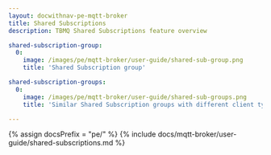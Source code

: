 ```yaml
---
layout: docwithnav-pe-mqtt-broker
title: Shared Subscriptions
description: TBMQ Shared Subscriptions feature overview

shared-subscription-group:
  0:
    image: /images/pe/mqtt-broker/user-guide/shared-sub-group.png
    title: 'Shared Subscription group'

shared-subscription-groups:
  0:
    image: /images/pe/mqtt-broker/user-guide/shared-sub-groups.png
    title: 'Similar Shared Subscription groups with different client types'

---
```


{% assign docsPrefix = "pe/" %}
{% include docs/mqtt-broker/user-guide/shared-subscriptions.md %}